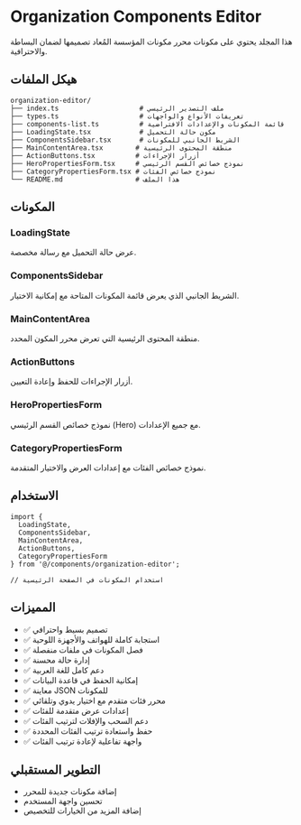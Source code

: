 # Organization Components Editor

هذا المجلد يحتوي على مكونات محرر مكونات المؤسسة المُعاد تصميمها لضمان البساطة والاحترافية.

## هيكل الملفات

```
organization-editor/
├── index.ts                    # ملف التصدير الرئيسي
├── types.ts                    # تعريفات الأنواع والواجهات
├── components-list.ts          # قائمة المكونات والإعدادات الافتراضية
├── LoadingState.tsx            # مكون حالة التحميل
├── ComponentsSidebar.tsx       # الشريط الجانبي للمكونات
├── MainContentArea.tsx        # منطقة المحتوى الرئيسية
├── ActionButtons.tsx          # أزرار الإجراءات
├── HeroPropertiesForm.tsx     # نموذج خصائص القسم الرئيسي
├── CategoryPropertiesForm.tsx # نموذج خصائص الفئات
└── README.md                  # هذا الملف
```

## المكونات

### LoadingState
عرض حالة التحميل مع رسالة مخصصة.

### ComponentsSidebar
الشريط الجانبي الذي يعرض قائمة المكونات المتاحة مع إمكانية الاختيار.

### MainContentArea
منطقة المحتوى الرئيسية التي تعرض محرر المكون المحدد.

### ActionButtons
أزرار الإجراءات للحفظ وإعادة التعيين.

### HeroPropertiesForm
نموذج خصائص القسم الرئيسي (Hero) مع جميع الإعدادات.

### CategoryPropertiesForm
نموذج خصائص الفئات مع إعدادات العرض والاختيار المتقدمة.

## الاستخدام

```tsx
import { 
  LoadingState, 
  ComponentsSidebar, 
  MainContentArea, 
  ActionButtons,
  CategoryPropertiesForm
} from '@/components/organization-editor';

// استخدام المكونات في الصفحة الرئيسية
```

## المميزات

- ✅ تصميم بسيط واحترافي
- ✅ استجابة كاملة للهواتف والأجهزة اللوحية
- ✅ فصل المكونات في ملفات منفصلة
- ✅ إدارة حالة محسنة
- ✅ دعم كامل للغة العربية
- ✅ إمكانية الحفظ في قاعدة البيانات
- ✅ معاينة JSON للمكونات
- ✅ محرر فئات متقدم مع اختيار يدوي وتلقائي
- ✅ إعدادات عرض متقدمة للفئات
- ✅ دعم السحب والإفلات لترتيب الفئات
- ✅ حفظ واستعادة ترتيب الفئات المحددة
- ✅ واجهة تفاعلية لإعادة ترتيب الفئات

## التطوير المستقبلي

- إضافة مكونات جديدة للمحرر
- تحسين واجهة المستخدم
- إضافة المزيد من الخيارات للتخصيص
